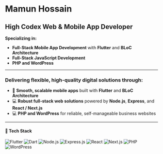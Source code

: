 # Mamun Hossain  
## High Codex Web & Mobile App Developer 

**Specializing in:**  
- **Full-Stack Mobile App Development** with **Flutter** and **BLoC Architecture**  
- **Full-Stack JavaScript Development**
- **PHP and WordPress** 

---

### Delivering flexible, high-quality digital solutions through:  
- 🚀 **Smooth, scalable mobile apps** built with **Flutter** and **BLoC Architecture**  
- 💻 **Robust full-stack web solutions** powered by **Node.js**, **Express**, and **React / Next.js**
- 💻 **PHP and WordPress** for reliable, self-manageable business websites

---

#### 🧰 **Tech Stack**  
![Flutter](https://img.shields.io/badge/Flutter-02569B?style=for-the-badge&logo=flutter&logoColor=white)
![Dart](https://img.shields.io/badge/Dart-0175C2?style=for-the-badge&logo=dart&logoColor=white)
![Node.js](https://img.shields.io/badge/Node.js-339933?style=for-the-badge&logo=node.js&logoColor=white)
![Express.js](https://img.shields.io/badge/Express.js-000000?style=for-the-badge&logo=express&logoColor=white)
![React](https://img.shields.io/badge/React-20232A?style=for-the-badge&logo=react&logoColor=61DAFB)
![Next.js](https://img.shields.io/badge/Next.js-000000?style=for-the-badge&logo=next.js&logoColor=white)
![PHP](https://img.shields.io/badge/PHP-777BB4?style=for-the-badge&logo=php&logoColor=white)
![WordPress](https://img.shields.io/badge/WordPress-21759B?style=for-the-badge&logo=wordpress&logoColor=white)

